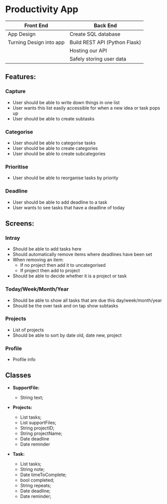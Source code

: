 # Productivity App

| Front End               | Back End                      |
| ----------------------- | ----------------------------- |
| App Design              | Create SQL database           |
| Turning Design into app | Build REST API (Python Flask) |
|                         | Hosting our API               |
|                         | Safely storing user data      |



## Features:

### Capture

* User should be able to write down things in one list
* User wants this list easily accessible for when a new idea or task pops up
* User should be able to create subtasks

### Categorise

* User should be able to categorise tasks
* User should be able to create categories
* User should be able to create subcategories

### Prioritise 

* User should be able to reorganise tasks by priority

### Deadline

* User should be able to add deadline to a task
* User wants to see tasks that have a deadline of today



## Screens:

### Intray

* Should be able to add tasks here
* Should automatically remove items where deadlines have been set
* When removing an item:
  * If no project then add it to uncategorised
  * If project then add to project
* Should be able to decide whether it is a project or task

### Today/Week/Month/Year

* Should be able to show all tasks that are due this day/week/month/year
* Should be the over task and on tap show subtasks

### Projects

* List of projects
* Should be able to sort by date old, date new, project

### Profile

* Profile info

 

## Classes

* **SupportFile:**

  * String text;

    

* **Projects:**

  * List<Task> tasks;
  * List<SupportFile> supportFiles;
  * String projectID;
  * String projectName;
  * Date deadline
  * Date reminder



* **Task:**
  * List<Task> tasks;
  * String note;
  * Date timeToComplete;
  * bool completed;
  * String repeats;
  * Date deadline;
  * Date reminder;

